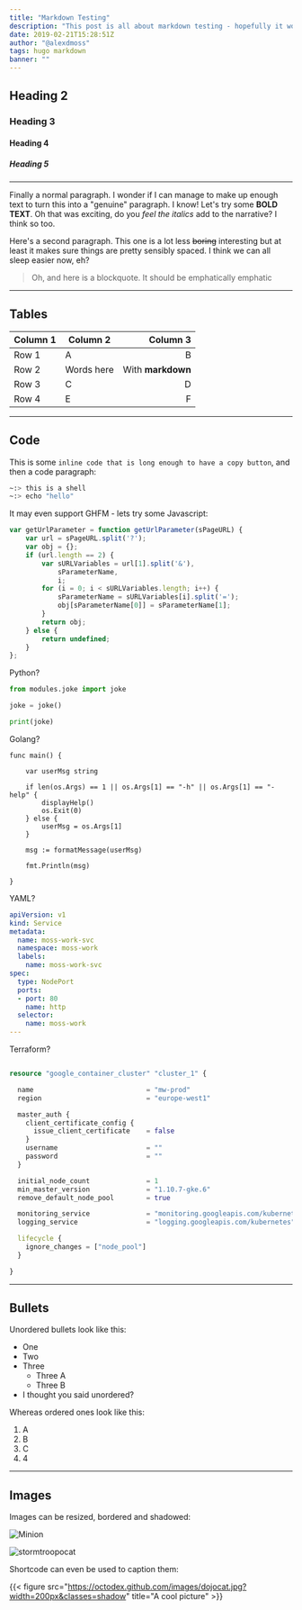 ```yaml
---
title: "Markdown Testing"
description: "This post is all about markdown testing - hopefully it works!"
date: 2019-02-21T15:28:51Z
author: "@alexdmoss"
tags: hugo markdown
banner: ""
---
```


## Heading 2

### Heading 3

#### Heading 4

##### Heading 5

---

Finally a normal paragraph. I wonder if I can manage to make up enough text to turn this into a "genuine" paragraph. I know! Let's try some **BOLD TEXT**. Oh that was exciting, do you *feel the italics* add to the narrative? I think so too.

Here's a second paragraph. This one is a lot less ~~boring~~ interesting but at least it makes sure things are pretty sensibly spaced. I think we can all sleep easier now, eh?

> Oh, and here is a blockquote. It should be emphatically emphatic

---

## Tables

| Column 1 | Column 2   |          Column 3 |
| -------- | ---------- | ----------------: |
| Row 1    | A          |                 B |
| Row 2    | Words here | With **markdown** |
| Row 3    | C          |                 D |
| Row 4    | E          |                 F |

---

## Code

This is some `inline code that is long enough to have a copy button`, and then a code paragraph:

```sh
~:> this is a shell
~:> echo "hello"
```

It may even support GHFM - lets try some Javascript:

```js
var getUrlParameter = function getUrlParameter(sPageURL) {
	var url = sPageURL.split('?');
	var obj = {};
	if (url.length == 2) {
		var sURLVariables = url[1].split('&'),
			sParameterName,
			i;
		for (i = 0; i < sURLVariables.length; i++) {
			sParameterName = sURLVariables[i].split('=');
			obj[sParameterName[0]] = sParameterName[1];
		}
		return obj;
	} else {
		return undefined;
	}
};
```

Python?

```python
from modules.joke import joke

joke = joke()

print(joke)
```

Golang?

```golang
func main() {

	var userMsg string

	if len(os.Args) == 1 || os.Args[1] == "-h" || os.Args[1] == "-help" {
		displayHelp()
		os.Exit(0)
	} else {
		userMsg = os.Args[1]
	}

	msg := formatMessage(userMsg)

	fmt.Println(msg)

}
```

YAML?

```yaml
apiVersion: v1
kind: Service
metadata:
  name: moss-work-svc
  namespace: moss-work
  labels:
    name: moss-work-svc
spec:
  type: NodePort
  ports:
  - port: 80
    name: http
  selector:
    name: moss-work
---
```

Terraform?

```terraform

resource "google_container_cluster" "cluster_1" {

  name                            = "mw-prod"
  region                          = "europe-west1"

  master_auth {
    client_certificate_config {
      issue_client_certificate    = false
    }
    username                      = ""
    password                      = ""
  }

  initial_node_count              = 1
  min_master_version              = "1.10.7-gke.6"
  remove_default_node_pool        = true

  monitoring_service              = "monitoring.googleapis.com/kubernetes"
  logging_service                 = "logging.googleapis.com/kubernetes"

  lifecycle {
    ignore_changes = ["node_pool"]
  }

}
```

---

## Bullets 

Unordered bullets look like this:

- One
- Two
- Three
  - Three A
  - Three B
- I thought you said unordered?

Whereas ordered ones look like this:

1. A
2. B
3. C
4. 4

---

## Images

Images can be resized, bordered and shadowed:

![Minion](https://octodex.github.com/images/minion.png?width=10pc&classes=shadow)

![stormtroopocat](https://octodex.github.com/images/stormtroopocat.jpg?height=100px&classes=border)

Shortcode can even be used to caption them:

{{< figure src="https://octodex.github.com/images/dojocat.jpg?width=200px&classes=shadow" title="A cool picture" >}}